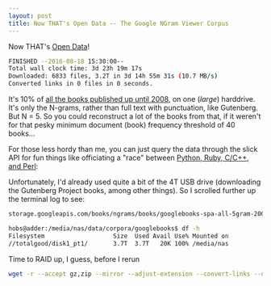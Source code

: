 ```yaml
---
layout: post
title: Now THAT's Open Data -- The Google NGram Viewer Corpus
---
```


Now THAT's [Open Data](http://storage.googleapis.com/books/ngrams/books/datasetsv2.html)!

```bash
FINISHED --2016-08-18 15:30:00--
Total wall clock time: 3d 23h 19m 17s
Downloaded: 6833 files, 3.2T in 3d 14h 55m 31s (10.7 MB/s)
Converted links in 0 files in 0 seconds.
```

It's 10% of [all the books published up until 2008](https://en.wikipedia.org/wiki/Google_Ngram_Viewer), on one (*large*) harddrive. It's only the N-grams, rather than full text with punctuation, like Gutenberg. But N = 5. So you could reconstruct a lot of the books from that, if it weren't for that pesky minimum document (book) frequency threshold of 40 books...

For those less hordy than me, you can just query the data through the slick API for fun things like officiating a "race" between [Python, Ruby, C/C++, and Perl](https://books.google.com/ngrams/graph?content=Python+development%2CRuby+development%2CC+development%2CPerl+development&year_start=1800&year_end=2008&corpus=15&smoothing=2&share=&direct_url=t1%3B%2CPython%20development%3B%2Cc0%3B.t1%3B%2CRuby%20development%3B%2Cc0%3B.t1%3B%2CC%20development%3B%2Cc0%3B.t1%3B%2CPerl%20development%3B%2Cc0):

Unfortunately, I'd already used quite a bit of the 4T USB drive (downloading the Gutenberg Project books, among other things). So I scrolled further up the terminal log to see:

```bash
storage.googleapis.com/books/ngrams/books/googlebooks-spa-all-5gram-20090715-99.csv.zip: No space left on deviceCannot write to ‘storage.googleapis.com/books/ngrams/books/googlebooks-spa-all-5gram-20090715-99.csv.zip’ (Success).

hobs@adder:/media/nas/data/corpora/googlebooks$ df -h
Filesystem                   Size  Used Avail Use% Mounted on
//totalgood/disk1_pt1/       3.7T  3.7T   20K 100% /media/nas
```

Time to RAID up, I guess, before I rerun

```bash
wget -r --accept gz,zip --mirror --adjust-extension --convert-links --no-parent --backup-converted --level 1 http://storage.googleapis.com/books/ngrams/books/datasetsv2.html
```
